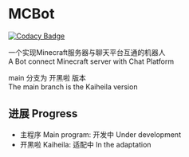 # MCBot  

[![Codacy Badge](https://api.codacy.com/project/badge/Grade/1cefd93a44094279b3facb358de492e7)](https://app.codacy.com/gh/hank9999/MCBot?utm_source=github.com&utm_medium=referral&utm_content=hank9999/MCBot&utm_campaign=Badge_Grade_Settings)

一个实现Minecraft服务器与聊天平台互通的机器人  
A Bot connect Minecraft server with Chat Platform

main 分支为 开黑啦 版本  
The main branch is the Kaiheila version  

## 进展 Progress
*   主程序 Main program: 开发中 Under development
*   开黑啦 Kaiheila: 适配中 In the adaptation